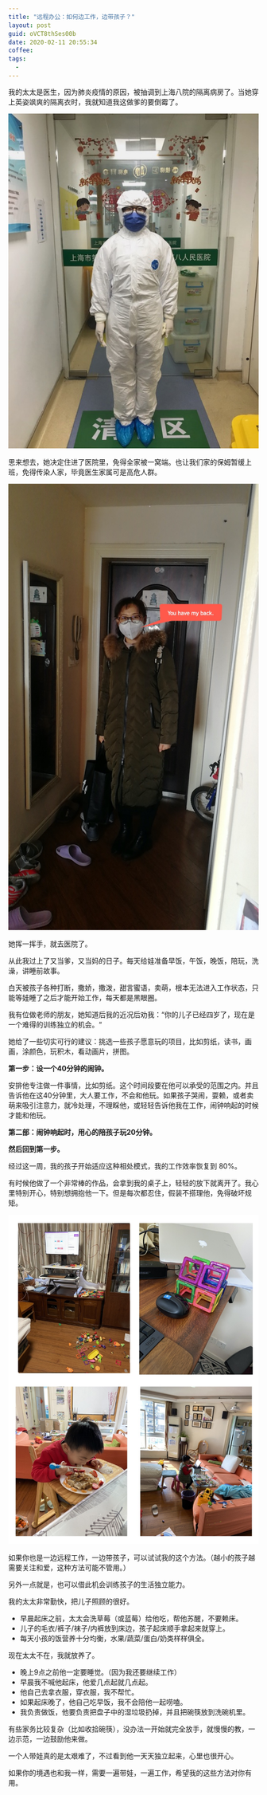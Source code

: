 ```yaml
---
title: "远程办公：如何边工作，边带孩子？"
layout: post
guid: oVCT8thSes00b
date: 2020-02-11 20:55:34
coffee:
tags:
  -
---
```



我的太太是医生，因为肺炎疫情的原因，被抽调到上海八院的隔离病房了。当她穿上英姿飒爽的隔离衣时，我就知道我这做爹的要倒霉了。

![](/media/files/2020/2020-02-11-angela-1.jpg)

思来想去，她决定住进了医院里，免得全家被一窝端。也让我们家的保姆暂缓上班，免得传染人家，毕竟医生家属可是高危人群。

![](/media/files/2020/2020-02-11-angela-2.jpeg)

她挥一挥手，就去医院了。

从此我过上了又当爹，又当妈的日子。每天给娃准备早饭，午饭，晚饭，陪玩，洗澡，讲睡前故事。

白天被孩子各种打断，撒娇，撒泼，甜言蜜语，卖萌，根本无法进入工作状态，只能等娃睡了之后才能开始工作，每天都是黑眼圈。

我有位做老师的朋友，她知道后我的近况后劝我：“你的儿子已经四岁了，现在是一个难得的训练独立的机会。“

她给了一些切实可行的建议：挑选一些孩子愿意玩的项目，比如剪纸，读书，画画，涂颜色，玩积木，看动画片，拼图。


**第一步：设一个40分钟的闹钟。**

安排他专注做一件事情，比如剪纸。这个时间段要在他可以承受的范围之内。并且告诉他在这40分钟里，大人要工作，不会和他玩。如果孩子哭闹，耍赖，或者卖萌来吸引注意力，就冷处理，不理睬他，或轻轻告诉他我在工作，闹钟响起的时候才能和他玩。

**第二部：闹钟响起时，用心的陪孩子玩20分钟。**

**然后回到第一步。**

经过这一周，我的孩子开始适应这种相处模式，我的工作效率恢复到 80%。

有时候他做了一个非常棒的作品，会拿到我的桌子上，轻轻的放下就离开了。我心里特别开心，特别想拥抱他一下。但是每次都忍住，假装不搭理他，免得破坏规矩。

![](/media/files/2020/2020-02-11-solomon.jpg)

如果你也是一边远程工作，一边带孩子，可以试试我的这个方法。（越小的孩子越需要关注和爱，这种方法可能不管用。）


另外一点就是，也可以借此机会训练孩子的生活独立能力。



我的太太非常勤快，把儿子照顾的很好。

- 早晨起床之前，太太会洗草莓（或蓝莓）给他吃，帮他苏醒，不要赖床。
- 儿子的毛衣/裤子/袜子/内裤放到床边，孩子起床顺手拿起来就穿上。
- 每天小孩的饭营养十分均衡，水果/蔬菜/蛋白/奶类样样俱全。


现在太太不在，我就放养了。

- 晚上9点之前他一定要睡觉。（因为我还要继续工作）
- 早晨我不喊他起床，他爱几点起就几点起。
- 他自己去拿衣服，穿衣服，我不帮忙。
- 如果起床晚了，他自己吃早饭，我不会陪他一起唠嗑。
- 我负责做饭，他要负责把盘子中的湿垃圾扔掉，并且把碗筷放到洗碗机里。

有些家务比较复杂（比如收拾碗筷），没办法一开始就完全放手，就慢慢的教，一边示范，一边鼓励他来做。


一个人带娃真的是太艰难了，不过看到他一天天独立起来，心里也很开心。

如果你的境遇也和我一样，需要一遍带娃，一遍工作，希望我的这些方法对你有用。